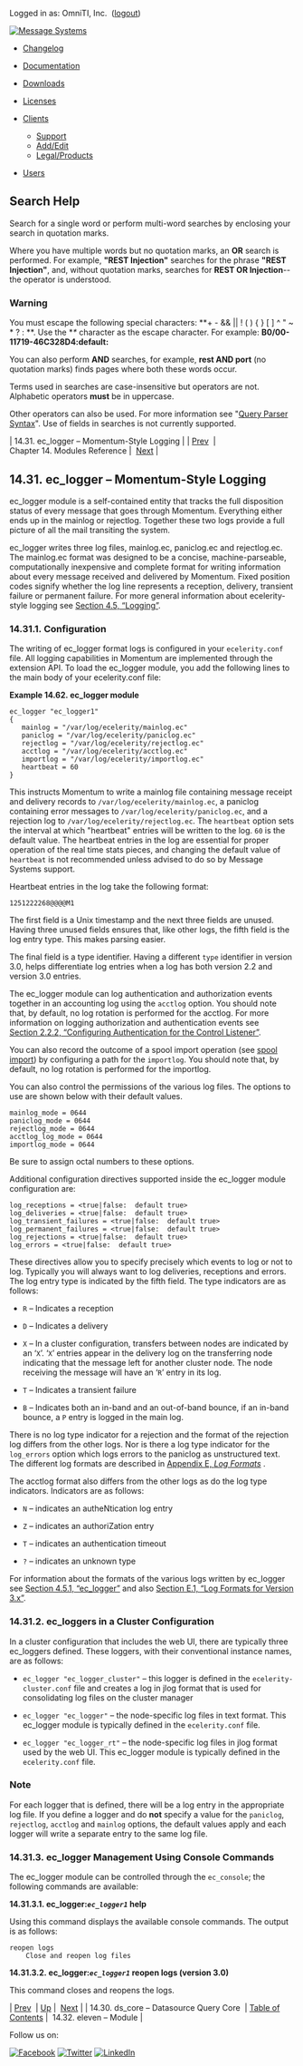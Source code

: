 Logged in as: OmniTI, Inc.  ([logout](https://support.messagesystems.com/logout.php))

[![Message Systems](https://support.messagesystems.com/images/ms-white205.png)](https://support.messagesystems.com/start.php) 

*   [Changelog](https://support.messagesystems.com/start.php?show=changelog)
*   [Documentation](https://support.messagesystems.com/docs/)
*   [Downloads](https://support.messagesystems.com/start.php)

*   [Licenses](https://support.messagesystems.com/license_summary.php)
*   <a href="">Clients</a>
    *   [Support](https://support.messagesystems.com/cs.php)
    *   [Add/Edit](https://support.messagesystems.com/edit_client.php)
    *   [Legal/Products](https://support.messagesystems.com/edit_products.php)
*   [Users](https://support.messagesystems.com/edit_customer.php)

## Search Help

Search for a single word or perform multi-word searches by enclosing your search in quotation marks.

Where you have multiple words but no quotation marks, an **OR** search is performed. For example, **"REST Injection"** searches for the phrase **"REST Injection"**, and, without quotation marks, searches for **REST OR Injection**--the operator is understood.

### Warning

You must escape the following special characters: **+ - && || ! ( ) { } [ ] ^ " ~ * ? : \**. Use the **\** character as the escape character. For example: **B0/00-11719-46C328D4\:default\:**

You can also perform **AND** searches, for example, **rest AND port** (no quotation marks) finds pages where both these words occur.

Terms used in searches are case-insensitive but operators are not. Alphabetic operators **must** be in uppercase.

Other operators can also be used. For more information see "[Query Parser Syntax](https://lucene.apache.org/core/old_versioned_docs/versions/3_0_0/queryparsersyntax.html)". Use of fields in searches is not currently supported.

| 14.31. ec_logger – Momentum-Style Logging |
| [Prev](modules.ds_core.php)  | Chapter 14. Modules Reference |  [Next](modules.eleven.php) |

## 14.31. ec_logger – Momentum-Style Logging

<a class="indexterm" name="idp19804912"></a>

ec_logger module is a self-contained entity that tracks the full disposition status of every message that goes through Momentum. Everything either ends up in the mainlog or rejectlog. Together these two logs provide a full picture of all the mail transiting the system.

ec_logger writes three log files, mainlog.ec, paniclog.ec and rejectlog.ec. The mainlog.ec format was designed to be a concise, machine-parseable, computationally inexpensive and complete format for writing information about every message received and delivered by Momentum. Fixed position codes signify whether the log line represents a reception, delivery, transient failure or permanent failure. For more general information about ecelerity-style logging see [Section 4.5, “Logging”](operations.logging.php "4.5. Logging").

### 14.31.1. Configuration

The writing of ec_logger format logs is configured in your `ecelerity.conf` file. All logging capabilities in Momentum are implemented through the extension API. To load the ec_logger module, you add the following lines to the main body of your ecelerity.conf file:

<a name="example.ec_logger.3"></a>

**Example 14.62. ec_logger module**

```
ec_logger "ec_logger1"
{
   mainlog = "/var/log/ecelerity/mainlog.ec"
   paniclog = "/var/log/ecelerity/paniclog.ec"
   rejectlog = "/var/log/ecelerity/rejectlog.ec"
   acctlog = "/var/log/ecelerity/acctlog.ec"
   importlog = "/var/log/ecelerity/importlog.ec"
   heartbeat = 60
}
```

This instructs Momentum to write a mainlog file containing message receipt and delivery records to `/var/log/ecelerity/mainlog.ec`, a paniclog containing error messages to `/var/log/ecelerity/paniclog.ec`, and a rejection log to `/var/log/ecelerity/rejectlog.ec`. The `heartbeat` option sets the interval at which "heartbeat" entries will be written to the log. `60` is the default value. The heartbeat entries in the log are essential for proper operation of the real time stats pieces, and changing the default value of `heartbeat` is not recommended unless advised to do so by Message Systems support.

Heartbeat entries in the log take the following format:

`1251222268@@@@M1`

The first field is a Unix timestamp and the next three fields are unused. Having three unused fields ensures that, like other logs, the fifth field is the log entry type. This makes parsing easier.

The final field is a type identifier. Having a different `type` identifier in version 3.0, helps differentiate log entries when a log has both version 2.2 and version 3.0 entries.

The ec_logger module can log authentication and authorization events together in an accounting log using the `acctlog` option. You should note that, by default, no log rotation is performed for the acctlog. For more information on logging authorization and authentication events see [Section 2.2.2, “Configuring Authentication for the Control Listener”](conf.aaa.php#conf.control_authen "2.2.2. Configuring Authentication for the Control Listener").

You can also record the outcome of a spool import operation (see [spool import](console_commands.spool_import.php "spool import")) by configuring a path for the `importlog`. You should note that, by default, no log rotation is performed for the importlog.

You can also control the permissions of the various log files. The options to use are shown below with their default values.

```
mainlog_mode = 0644
paniclog_mode = 0644
rejectlog_mode = 0644
acctlog_log_mode = 0644
importlog_mode = 0644
```

Be sure to assign octal numbers to these options.

Additional configuration directives supported inside the ec_logger module configuration are:

```
log_receptions = <true|false:  default true>
log_deliveries = <true|false:  default true>
log_transient_failures = <true|false:  default true>
log_permanent_failures = <true|false:  default true>
log_rejections = <true|false:  default true>
log_errors = <true|false:  default true>
```

These directives allow you to specify precisely which events to log or not to log. Typically you will always want to log deliveries, receptions and errors. The log entry type is indicated by the fifth field. The type indicators are as follows:

*   `R` – Indicates a reception

*   `D` – Indicates a delivery

*   `X` – In a cluster configuration, transfers between nodes are indicated by an ‘`X`’. ‘`X`’ entries appear in the delivery log on the transferring node indicating that the message left for another cluster node. The node receiving the message will have an ‘`R`’ entry in its log.

*   `T` – Indicates a transient failure

*   `B` – Indicates both an in-band and an out-of-band bounce, if an in-band bounce, a `P` entry is logged in the main log.

There is no log type indicator for a rejection and the format of the rejection log differs from the other logs. Nor is there a log type indicator for the `log_errors` option which logs errors to the paniclog as unstructured text. The different log formats are described in [Appendix E, *Log Formats*](log_formats.php "Appendix E. Log Formats") .

The acctlog format also differs from the other logs as do the log type indicators. Indicators are as follows:

*   `N` – indicates an autheNtication log entry

*   `Z` – indicates an authoriZation entry

*   `T` – indicates an authentication timeout

*   `?` – indicates an unknown type

For information about the formats of the various logs written by ec_logger see [Section 4.5.1, “ec_logger”](operations.logging.php#operations.logging.ec_logger "4.5.1. ec_logger") and also [Section E.1, “Log Formats for Version 3.x”](log_formats.version_3.php "E.1. Log Formats for Version 3.x").

### 14.31.2. ec_loggers in a Cluster Configuration

In a cluster configuration that includes the web UI, there are typically three ec_loggers defined. These loggers, with their conventional instance names, are as follows:

*   `ec_logger "ec_logger_cluster"` – this logger is defined in the `ecelerity-cluster.conf` file and creates a log in jlog format that is used for consolidating log files on the cluster manager

*   `ec_logger "ec_logger"` – the node-specific log files in text format. This ec_logger module is typically defined in the `ecelerity.conf` file.

*   `ec_logger "ec_logger_rt"` – the node-specific log files in jlog format used by the web UI. This ec_logger module is typically defined in the `ecelerity.conf` file.

### Note

For each logger that is defined, there will be a log entry in the appropriate log file. If you define a logger and do **not** specify a value for the `paniclog`, `rejectlog`, `acctlog` and `mainlog` options, the default values apply and each logger will write a separate entry to the same log file.

### 14.31.3. ec_logger Management Using Console Commands

The ec_logger module can be controlled through the `ec_console`; the following commands are available:

**14.31.3.1. ec_logger:*`ec_logger1`* help**

Using this command displays the available console commands. The output is as follows:

```
reopen logs
	Close and reopen log files
```
**14.31.3.2. ec_logger:*`ec_logger1`* reopen logs (version 3.0)**

This command closes and reopens the logs.

| [Prev](modules.ds_core.php)  | [Up](modules.php) |  [Next](modules.eleven.php) |
| 14.30. ds_core – Datasource Query Core  | [Table of Contents](index.php) |  14.32. eleven – Module |

Follow us on:

[![Facebook](https://support.messagesystems.com/images/icon-facebook.png)](http://www.facebook.com/messagesystems) [![Twitter](https://support.messagesystems.com/images/icon-twitter.png)](http://twitter.com/#!/MessageSystems) [![LinkedIn](https://support.messagesystems.com/images/icon-linkedin.png)](http://www.linkedin.com/company/message-systems)